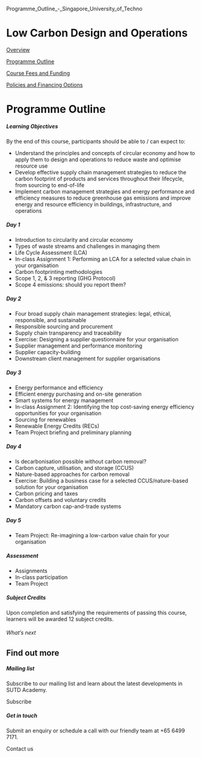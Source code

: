 Programme_Outline_-_Singapore_University_of_Techno



Low Carbon Design and Operations
================================

[Overview](/course/low-carbon-design-and-operations/#tabs)

[Programme Outline](/course/low-carbon-design-and-operations/programme-outline/#tabs)

[Course Fees and Funding](/course/low-carbon-design-and-operations/course-fees-and-funding/#tabs)

[Policies and Financing Options](/course/low-carbon-design-and-operations/policies-and-financing-options/#tabs)

Programme Outline
=================

##### **Learning Objectives**

By the end of this course, participants should be able to / can expect to:

* Understand the principles and concepts of circular economy and how to apply them to design and operations to reduce waste and optimise resource use
* Develop effective supply chain management strategies to reduce the carbon footprint of products and services throughout their lifecycle, from sourcing to end-of-life
* Implement carbon management strategies and energy performance and efficiency measures to reduce greenhouse gas emissions and improve energy and resource efficiency in buildings, infrastructure, and operations

##### Day 1

* Introduction to circularity and circular economy
* Types of waste streams and challenges in managing them
* Life Cycle Assessment (LCA)
* In-class Assignment 1: Performing an LCA for a selected value chain in your organisation
* Carbon footprinting methodologies
* Scope 1, 2, & 3 reporting (GHG Protocol)
* Scope 4 emissions: should you report them?

##### Day 2

* Four broad supply chain management strategies: legal, ethical, responsible, and sustainable
* Responsible sourcing and procurement
* Supply chain transparency and traceability
* Exercise: Designing a supplier questionnaire for your organisation
* Supplier management and performance monitoring
* Supplier capacity-building
* Downstream client management for supplier organisations

##### Day 3

* Energy performance and efficiency
* Efficient energy purchasing and on-site generation
* Smart systems for energy management
* In-class Assignment 2: Identifying the top cost-saving energy efficiency opportunities for your organisation
* Sourcing for renewables
* Renewable Energy Credits (RECs)
* Team Project briefing and preliminary planning

##### Day 4

* Is decarbonisation possible without carbon removal?
* Carbon capture, utilisation, and storage (CCUS)
* Nature-based approaches for carbon removal
* Exercise: Building a business case for a selected CCUS/nature-based solution for your organisation
* Carbon pricing and taxes
* Carbon offsets and voluntary credits
* Mandatory carbon cap-and-trade systems

##### Day 5

* Team Project: Re-imagining a low-carbon value chain for your organisation

##### **Assessment**

* Assignments
* In-class participation
* Team Project

##### **Subject Credits**

Upon completion and satisfying the requirements of passing this course, learners will be awarded 12 subject credits.

###### What’s next

Find out more
-------------

##### Mailing list

Subscribe to our mailing list and learn about the latest developments in SUTD Academy.

Subscribe

##### Get in touch

Submit an enquiry or schedule a call with our friendly team at +65 6499 7171.

Contact us

